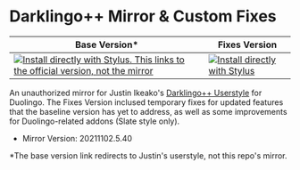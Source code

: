 # Darklingo++ Mirror & Custom Fixes

Base Version* | Fixes Version
------------ | -------------
[![Install directly with Stylus. This links to the official version, not the mirror](https://img.shields.io/badge/Install%20%20with-Stylus-00adad.svg?style=for-the-badge&logo=stylus)](https://cdn.jsdelivr.net/gh/33kk/uso-archive@flomaster/data/usercss/169205.user.css) | [![Install directly with Stylus](https://img.shields.io/badge/Install%20%20with-Stylus-00adad.svg?style=for-the-badge&logo=stylus)](https://raw.githubusercontent.com/ZykeDev/darklingo-mirror/main/darklingo-addons.user.css)



An unauthorized mirror for Justin Ikeako's [Darklingo++ Userstyle](https://userstyles.org/styles/169205/darklingo) for Duolingo.
The Fixes Version inclused temporary fixes for updated features that the baseline version has yet to address, as well as some improvements for Duolingo-related addons (Slate style only).

* Mirror Version: 20211102.5.40






*The base version link redirects to Justin's userstyle, not this repo's mirror.
